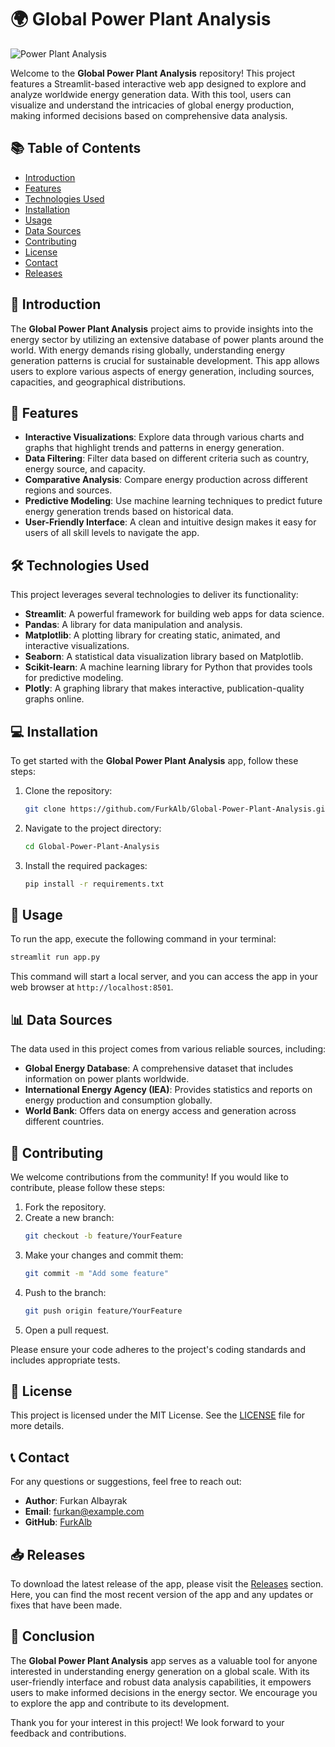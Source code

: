 # 🌍 Global Power Plant Analysis

![Power Plant Analysis](https://img.shields.io/badge/Download%20Latest%20Release-Click%20Here-blue?style=for-the-badge&logo=github)

Welcome to the **Global Power Plant Analysis** repository! This project features a Streamlit-based interactive web app designed to explore and analyze worldwide energy generation data. With this tool, users can visualize and understand the intricacies of global energy production, making informed decisions based on comprehensive data analysis.

## 📚 Table of Contents

- [Introduction](#introduction)
- [Features](#features)
- [Technologies Used](#technologies-used)
- [Installation](#installation)
- [Usage](#usage)
- [Data Sources](#data-sources)
- [Contributing](#contributing)
- [License](#license)
- [Contact](#contact)
- [Releases](#releases)

## 📝 Introduction

The **Global Power Plant Analysis** project aims to provide insights into the energy sector by utilizing an extensive database of power plants around the world. With energy demands rising globally, understanding energy generation patterns is crucial for sustainable development. This app allows users to explore various aspects of energy generation, including sources, capacities, and geographical distributions.

## 🚀 Features

- **Interactive Visualizations**: Explore data through various charts and graphs that highlight trends and patterns in energy generation.
- **Data Filtering**: Filter data based on different criteria such as country, energy source, and capacity.
- **Comparative Analysis**: Compare energy production across different regions and sources.
- **Predictive Modeling**: Use machine learning techniques to predict future energy generation trends based on historical data.
- **User-Friendly Interface**: A clean and intuitive design makes it easy for users of all skill levels to navigate the app.

## 🛠️ Technologies Used

This project leverages several technologies to deliver its functionality:

- **Streamlit**: A powerful framework for building web apps for data science.
- **Pandas**: A library for data manipulation and analysis.
- **Matplotlib**: A plotting library for creating static, animated, and interactive visualizations.
- **Seaborn**: A statistical data visualization library based on Matplotlib.
- **Scikit-learn**: A machine learning library for Python that provides tools for predictive modeling.
- **Plotly**: A graphing library that makes interactive, publication-quality graphs online.

## 💻 Installation

To get started with the **Global Power Plant Analysis** app, follow these steps:

1. Clone the repository:
   ```bash
   git clone https://github.com/FurkAlb/Global-Power-Plant-Analysis.git
   ```
2. Navigate to the project directory:
   ```bash
   cd Global-Power-Plant-Analysis
   ```
3. Install the required packages:
   ```bash
   pip install -r requirements.txt
   ```

## 🎉 Usage

To run the app, execute the following command in your terminal:

```bash
streamlit run app.py
```

This command will start a local server, and you can access the app in your web browser at `http://localhost:8501`.

## 📊 Data Sources

The data used in this project comes from various reliable sources, including:

- **Global Energy Database**: A comprehensive dataset that includes information on power plants worldwide.
- **International Energy Agency (IEA)**: Provides statistics and reports on energy production and consumption globally.
- **World Bank**: Offers data on energy access and generation across different countries.

## 🤝 Contributing

We welcome contributions from the community! If you would like to contribute, please follow these steps:

1. Fork the repository.
2. Create a new branch:
   ```bash
   git checkout -b feature/YourFeature
   ```
3. Make your changes and commit them:
   ```bash
   git commit -m "Add some feature"
   ```
4. Push to the branch:
   ```bash
   git push origin feature/YourFeature
   ```
5. Open a pull request.

Please ensure your code adheres to the project's coding standards and includes appropriate tests.

## 📄 License

This project is licensed under the MIT License. See the [LICENSE](LICENSE) file for more details.

## 📞 Contact

For any questions or suggestions, feel free to reach out:

- **Author**: Furkan Albayrak
- **Email**: furkan@example.com
- **GitHub**: [FurkAlb](https://github.com/FurkAlb)

## 📥 Releases

To download the latest release of the app, please visit the [Releases](https://github.com/FurkAlb/Global-Power-Plant-Analysis/releases) section. Here, you can find the most recent version of the app and any updates or fixes that have been made.

## 🌟 Conclusion

The **Global Power Plant Analysis** app serves as a valuable tool for anyone interested in understanding energy generation on a global scale. With its user-friendly interface and robust data analysis capabilities, it empowers users to make informed decisions in the energy sector. We encourage you to explore the app and contribute to its development.

Thank you for your interest in this project! We look forward to your feedback and contributions.